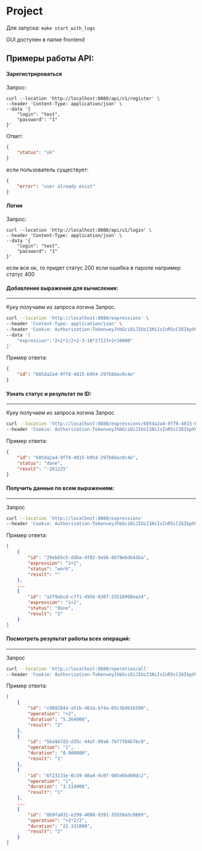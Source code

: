# Project

Для запуска:
`make start_with_logs`

GUI доступен в папке frontend

## Примеры работы API:


#### Зарегистрироваться

Запрос:
```shell
curl --location 'http://localhost:8080/api/v1/register' \
--header 'Content-Type: application/json' \
--data '{
    "login": "test",
    "password": "1"
}'
```

Ответ:
```json
{
    "status": "ok"
}
```
если пользователь существует:
```json
{
    "error": "user already exist"
}
```

#### Логин

Запрос:
```shell
curl --location 'http://localhost:8080/api/v1/login' \
--header 'Content-Type: application/json' \
--data '{
    "login": "test",
    "password": "1"
}'
```
если все ок, то придет статус 200
если ошибка в пароле например статус 400

#### Добавление выражения для вычисления:
---
Куку получаем из запроса логина
Запрос.
```bash
curl --location 'http://localhost:8080/expressions' \
--header 'Content-Type: application/json' \
--header 'Cookie: Authorization-Token=eyJhbGciOiJIUzI1NiIsInR5cCI6IkpXVCJ9.eyJVc2VySUQiOiJkZjQ1OTg0NS1kMjI4LTQ5NjYtYTAxMC1mNzU1NTRlZDU0Y2IifQ.mSRR4Vk0qI8TyqRaKx6z1c2z-TkPqbrTa8U3NKyIbK4' \
--data '{
    "expression":"2+2*2/2+2-3-10*27123+2+10000"
}'
```
Пример ответа:

```json
{
    "id": "685da2a4-9ff8-4815-b954-297b8dac0c4e"
}

```

#### Узнать статус и результат по ID:
---
Куку получаем из запроса логина
Запрос
```bash
curl --location 'http://localhost:8080/expressions/685da2a4-9ff8-4815-b954-297b8dac0c4e'
--header 'Cookie: Authorization-Token=eyJhbGciOiJIUzI1NiIsInR5cCI6IkpXVCJ9.eyJVc2VySUQiOiJkZjQ1OTg0NS1kMjI4LTQ5NjYtYTAxMC1mNzU1NTRlZDU0Y2IifQ.mSRR4Vk0qI8TyqRaKx6z1c2z-TkPqbrTa8U3NKyIbK4' \
```

Пример ответа:
```json
{
    "id": "685da2a4-9ff8-4815-b954-297b8dac0c4e",
    "status": "done",
    "result": "-261225"
}

```

#### Получить данные по всем выражениям:
---
Запрос
```bash
curl --location 'http://localhost:8080/expressions'
--header 'Cookie: Authorization-Token=eyJhbGciOiJIUzI1NiIsInR5cCI6IkpXVCJ9.eyJVc2VySUQiOiJkZjQ1OTg0NS1kMjI4LTQ5NjYtYTAxMC1mNzU1NTRlZDU0Y2IifQ.mSRR4Vk0qI8TyqRaKx6z1c2z-TkPqbrTa8U3NKyIbK4' \
```

Пример ответа:
```json
[
    {
        "id": "29ebb5c5-ddba-4f82-9a56-8b79ebdb41ba",
        "expression": "1+2",
        "status": "work",
        "result": ""
    },
    ...
    {
        "id": "a379abcd-c7f1-4956-8307-25510998ea24",
        "expression": "1+2",
        "status": "done",
        "result": "3"
    }
]

```



#### Посмотреть результат работы всех операций:
---
Запрос
```bash
curl --location 'http://localhost:8080/operation/all'
--header 'Cookie: Authorization-Token=eyJhbGciOiJIUzI1NiIsInR5cCI6IkpXVCJ9.eyJVc2VySUQiOiJkZjQ1OTg0NS1kMjI4LTQ5NjYtYTAxMC1mNzU1NTRlZDU0Y2IifQ.mSRR4Vk0qI8TyqRaKx6z1c2z-TkPqbrTa8U3NKyIbK4' \
```

Пример ответа:
```json
[
    {
        "id": "c989284d-a51b-401a-b74a-05c3bd61b500",
        "operation": "+2",
        "duration": "5.264000",
        "result": "2"
    },
    {
        "id": "5ba947d3-d35c-44af-99a6-76f7f84b7bc9",
        "operation": "1",
        "duration": "8.908000",
        "result": "1"
    },
    {
        "id": "6f23131e-0c59-40a4-9c0f-985ebbd60dc2",
        "operation": "1",
        "duration": "3.114000",
        "result": "1"
    },
    ...
    {
        "id": "8b9fa032-e299-4088-9391-35559a5c0889",
        "operation": "+2*2/2",
        "duration": "22.331000",
        "result": "2"
    }
]

```